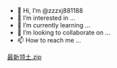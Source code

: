 - 👋 Hi, I’m @zzzxj881188
- 👀 I’m interested in ...
- 🌱 I’m currently learning ...
- 💞️ I’m looking to collaborate on ...
- 📫 How to reach me ...

<!---
zzzxj881188/zzzxj881188 is a ✨ special ✨ repository because its `README.md` (this file) appears on your GitHub profile.
You can click the Preview link to take a look at your changes.
--->
[最新领土.zip](https://github.com/zzzxj881188/zzzxj881188/files/11826155/default.zip)
